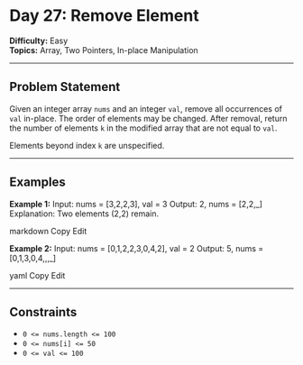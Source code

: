 # Day 27: Remove Element

**Difficulty:** Easy  
**Topics:** Array, Two Pointers, In-place Manipulation

---

## Problem Statement

Given an integer array `nums` and an integer `val`, remove all occurrences of `val` in-place. The order of elements may be changed. After removal, return the number of elements `k` in the modified array that are not equal to `val`.

Elements beyond index `k` are unspecified.

---

## Examples

**Example 1:**
Input: nums = [3,2,2,3], val = 3
Output: 2, nums = [2,2,_]
Explanation: Two elements (2,2) remain.

markdown
Copy
Edit

**Example 2:**
Input: nums = [0,1,2,2,3,0,4,2], val = 2
Output: 5, nums = [0,1,3,0,4,,,_]

yaml
Copy
Edit

---

## Constraints

- `0 <= nums.length <= 100`
- `0 <= nums[i] <= 50`
- `0 <= val <= 100`
